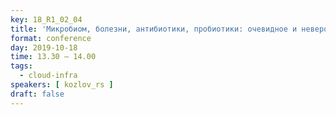 ```yaml
---
key: 18_R1_02_04
title: 'Микробиом, болезни, антибиотики, пробиотики: очевидное и невероятное'
format: conference
day: 2019-10-18
time: 13.30 – 14.00
tags:
  - cloud-infra
speakers: [ kozlov_rs ]
draft: false
---
```

